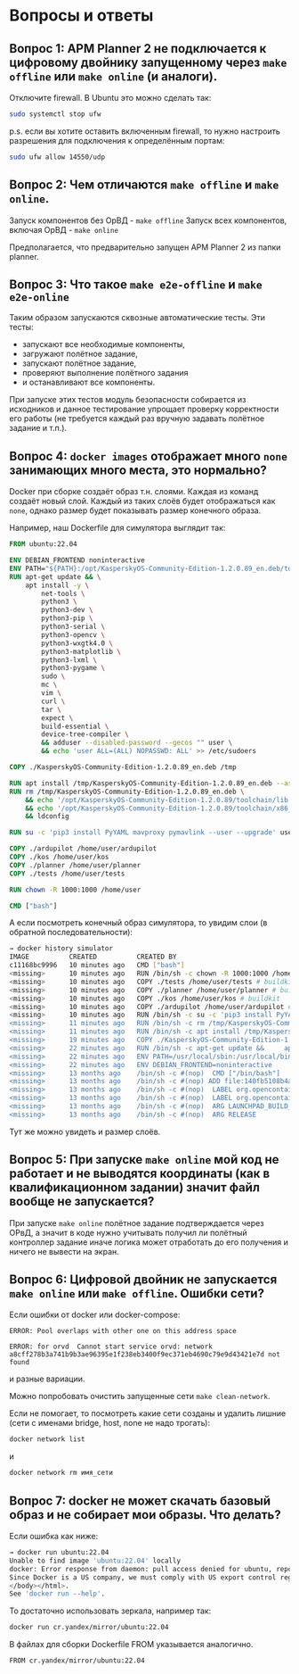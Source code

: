 # Вопросы и ответы

## Вопрос 1: APM Planner 2 не подключается к цифровому двойнику запущенному через `make offline` или `make online` (и аналоги).

Отключите firewall. В Ubuntu это можно сделать так:

```bash
sudo systemctl stop ufw
```

p.s. если вы хотите оставить включенным firewall, то нужно настроить разрешения для подключения к определённым портам:

```bash
sudo ufw allow 14550/udp
```

## Вопрос 2: Чем отличаются `make offline` и `make online`.

Запуск компонентов без ОрВД - `make offline`
Запуск всех компонентов, включая ОрВД - `make online`

Предполагается, что предварительно запущен APM Planner 2 из папки planner.

## Вопрос 3: Что такое `make e2e-offline` и `make e2e-online`

Таким образом запускаются сквозные автоматические тесты.
Эти тесты:

- запускают все необходимые компоненты,
- загружают полётное задание,
- запускают полётное задание,
- проверяют выполнение полётного задания
- и останавливают все компоненты.

При запуске этих тестов модуль безопасности собирается из исходников и данное тестирование упрощает проверку корректности его работы (не требуется каждый раз вручную задавать полётное задание и т.п.).

## Вопрос 4: `docker images` отображает много `none` занимающих много места, это нормально?

Docker при сборке создаёт образ т.н. слоями. Каждая из команд создаёт новый слой. Каждый из таких слоёв будет отображаться как `none`, однако размер будет показывать размер конечного образа.

Например, наш Dockerfile для симулятора выглядит так:

```Dockerfile
FROM ubuntu:22.04

ENV DEBIAN_FRONTEND noninteractive
ENV PATH="${PATH}:/opt/KasperskyOS-Community-Edition-1.2.0.89_en.deb/toolchain/bin:/home/user/.local/bin"
RUN apt-get update && \
    apt install -y \
        net-tools \
        python3 \
        python3-dev \
        python3-pip \
        python3-serial \
        python3-opencv \
        python3-wxgtk4.0 \
        python3-matplotlib \
        python3-lxml \
        python3-pygame \
        sudo \
        mc \
        vim \
        curl \
        tar \
        expect \
        build-essential \
        device-tree-compiler \
        && adduser --disabled-password --gecos "" user \
        && echo 'user ALL=(ALL) NOPASSWD: ALL' >> /etc/sudoers

COPY ./KasperskyOS-Community-Edition-1.2.0.89_en.deb /tmp

RUN apt install /tmp/KasperskyOS-Community-Edition-1.2.0.89_en.deb --assume-yes
RUN rm /tmp/KasperskyOS-Community-Edition-1.2.0.89_en.deb \
    && echo '/opt/KasperskyOS-Community-Edition-1.2.0.89/toolchain/lib' >> /etc/ld.so.conf.d/KasperskyOS.conf \
    && echo '/opt/KasperskyOS-Community-Edition-1.2.0.89/toolchain/x86_64-pc-linux-gnu/aarch64-kos/lib/' >> /etc/ld.so.conf.d/KasperskyOS.conf \
    && ldconfig

RUN su -c 'pip3 install PyYAML mavproxy pymavlink --user --upgrade' user

COPY ./ardupilot /home/user/ardupilot
COPY ./kos /home/user/kos
COPY ./planner /home/user/planner
COPY ./tests /home/user/tests

RUN chown -R 1000:1000 /home/user

CMD ["bash"]
```

А если посмотреть конечный образ симулятора, то увидим слои (в обратной последовательности):

```bash
→ docker history simulator
IMAGE          CREATED          CREATED BY                                      SIZE      COMMENT
c11168bc9996   10 minutes ago   CMD ["bash"]                                    0B        buildkit.dockerfile.v0
<missing>      10 minutes ago   RUN /bin/sh -c chown -R 1000:1000 /home/user…   400MB     buildkit.dockerfile.v0
<missing>      10 minutes ago   COPY ./tests /home/user/tests # buildkit        11.4kB    buildkit.dockerfile.v0
<missing>      10 minutes ago   COPY ./planner /home/user/planner # buildkit    55.6MB    buildkit.dockerfile.v0
<missing>      10 minutes ago   COPY ./kos /home/user/kos # buildkit            210kB     buildkit.dockerfile.v0
<missing>      10 minutes ago   COPY ./ardupilot /home/user/ardupilot # buil…   165MB     buildkit.dockerfile.v0
<missing>      10 minutes ago   RUN /bin/sh -c su -c 'pip3 install PyYAML ma…   179MB     buildkit.dockerfile.v0
<missing>      11 minutes ago   RUN /bin/sh -c rm /tmp/KasperskyOS-Community…   99.1kB    buildkit.dockerfile.v0
<missing>      11 minutes ago   RUN /bin/sh -c apt install /tmp/KasperskyOS-…   2.27GB    buildkit.dockerfile.v0
<missing>      19 minutes ago   COPY ./KasperskyOS-Community-Edition-1.2.0.8…   263MB     buildkit.dockerfile.v0
<missing>      22 minutes ago   RUN /bin/sh -c apt-get update &&     apt ins…   1.86GB    buildkit.dockerfile.v0
<missing>      22 minutes ago   ENV PATH=/usr/local/sbin:/usr/local/bin:/usr…   0B        buildkit.dockerfile.v0
<missing>      22 minutes ago   ENV DEBIAN_FRONTEND=noninteractive              0B        buildkit.dockerfile.v0
<missing>      13 months ago    /bin/sh -c #(nop)  CMD ["/bin/bash"]            0B
<missing>      13 months ago    /bin/sh -c #(nop) ADD file:140fb5108b4a2861b…   77.8MB
<missing>      13 months ago    /bin/sh -c #(nop)  LABEL org.opencontainers.…   0B
<missing>      13 months ago    /bin/sh -c #(nop)  LABEL org.opencontainers.…   0B
<missing>      13 months ago    /bin/sh -c #(nop)  ARG LAUNCHPAD_BUILD_ARCH     0B
<missing>      13 months ago    /bin/sh -c #(nop)  ARG RELEASE                  0B
```

Тут же можно увидеть и размер слоёв.

## Вопрос 5: При запуске `make online` мой код не работает и не выводятся координаты (как в квалификационном задании) значит файл вообще не запускается?

При запуске `make online` полётное задание подтверждается через ОРвД, а значит в коде нужно учитывать получил ли полётный контроллер задание иначе логика может отработать до его получения и ничего не вывести на экран.

## Вопрос 6: Цифровой двойник не запускается `make online` или `make offline`. Ошибки сети?

Если ошибки от docker или docker-compose:

```text
ERROR: Pool overlaps with other one on this address space
```

```text
ERROR: for orvd  Cannot start service orvd: network a8cff278b3a741b9b3ae96395e1f238eb3400f9ec371eb4690c79e9d43421e7d not found
```

и разные вариации.

Можно попробовать очистить запущенные сети `make clean-network`.

Если не помогает, то посмотреть какие сети созданы и удалить лишние (сети с именами bridge, host, none не надо трогать):

```bash
docker network list
```

и

```bash
docker network rm имя_сети
```

## Вопрос 7: docker не может скачать базовый образ и не собирает мои образы. Что делать?

Если ошибка как ниже:

```bash
→ docker run ubuntu:22.04
Unable to find image 'ubuntu:22.04' locally
docker: Error response from daemon: pull access denied for ubuntu, repository does not exist or may require 'docker login': denied: <html><body><h1>403 Forbidden</h1>
Since Docker is a US company, we must comply with US export control regulations. In an effort to comply with these, we now block all IP addresses that are located in Cuba, Iran, North Korea, Republic of Crimea, Sudan, and Syria. If you are not in one of these cities, countries, or regions and are blocked, please reach out to https://hub.docker.com/support/contact/
</body></html>.
See 'docker run --help'.
```

То достаточно использовать зеркала, например так:

```bash
docker run cr.yandex/mirror/ubuntu:22.04
```

В файлах для сборки Dockerfile FROM указывается аналогично.

```bash
FROM cr.yandex/mirror/ubuntu:22.04
```
